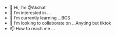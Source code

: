 - 👋 Hi, I’m @Akshat
- 👀 I’m interested in ...
- 🌱 I’m currently learning ...BCS
- 💞️ I’m looking to collaborate on ...Anyting but tiktok
- 📫 How to reach me ... 

<!---
Donquioxte/Donquioxte is a ✨ special ✨ repository because its `README.md` (this file) appears on your GitHub profile.
You can click the Preview link to take a look at your changes.
--->
